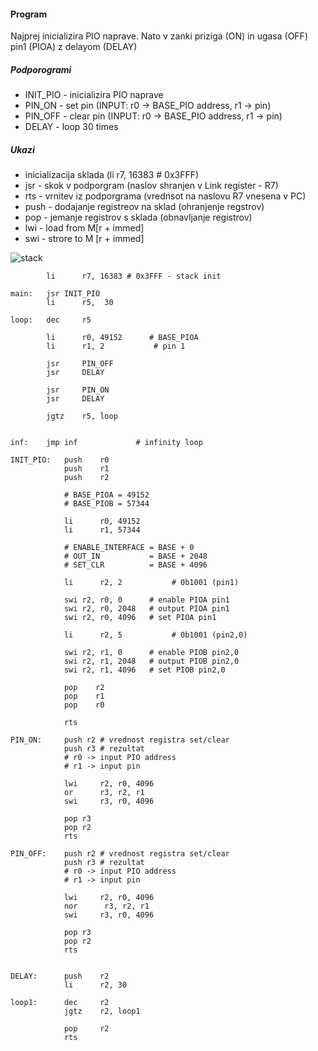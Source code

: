 #### Program

Najprej inicializira PIO naprave. 
Nato v zanki priziga (ON) in ugasa (OFF) pin1 (PIOA) z delayom (DELAY)
##### Podporogrami
- INIT_PIO - inicializira PIO naprave 
- PIN_ON - set pin (INPUT: r0 -> BASE_PIO address, r1 -> pin)
- PIN_OFF - clear pin (INPUT: r0 -> BASE_PIO address, r1 -> pin)
- DELAY - loop 30 times

##### Ukazi
- inicializacija sklada (li      r7, 16383 # 0x3FFF)
- jsr - skok v podporgram (naslov shranjen v Link register - R7)
- rts - vrnitev iz podporgrama (vrednsot na naslovu R7 vnesena v PC)
- push - dodajanje registreov na sklad (ohranjenje regstrov)
- pop - jemanje registrov s sklada (obnavljanje registrov)
- lwi - load from M[r + immed]
- swi - strore to M [r + immed]

![stack](images/stack.png)


```
        li      r7, 16383 # 0x3FFF - stack init

main:   jsr INIT_PIO
        li      r5,  30

loop:   dec     r5

        li      r0, 49152      # BASE_PIOA
        li      r1, 2           # pin 1

        jsr     PIN_OFF
        jsr     DELAY

        jsr     PIN_ON
        jsr     DELAY

        jgtz    r5, loop


inf:    jmp inf			    # infinity loop

INIT_PIO:   push    r0
            push    r1
            push    r2

            # BASE_PIOA = 49152
            # BASE_PIOB = 57344
            
            li      r0, 49152
            li      r1, 57344

            # ENABLE_INTERFACE = BASE + 0 
            # OUT_IN           = BASE + 2048
            # SET_CLR          = BASE + 4096

            li      r2, 2           # 0b1001 (pin1)

            swi	r2, r0, 0      # enable PIOA pin1
            swi	r2, r0, 2048   # output PIOA pin1
            swi	r2, r0, 4096   # set PIOA pin1

            li      r2, 5           # 0b1001 (pin2,0)

            swi	r2, r1, 0      # enable PIOB pin2,0
            swi	r2, r1, 2048   # output PIOB pin2,0
            swi	r2, r1, 4096   # set PIOB pin2,0

            pop    r2
            pop    r1
            pop    r0

            rts

PIN_ON:     push r2 # vrednost registra set/clear
            push r3 # rezultat
            # r0 -> input PIO address
            # r1 -> input pin 

            lwi	    r2, r0, 4096
            or      r3, r2, r1
            swi     r3, r0, 4096

            pop r3
            pop r2
            rts

PIN_OFF:    push r2 # vrednost registra set/clear
            push r3 # rezultat
            # r0 -> input PIO address
            # r1 -> input pin 

            lwi	    r2, r0, 4096
            nor      r3, r2, r1
            swi     r3, r0, 4096

            pop r3
            pop r2
            rts


DELAY:      push    r2
            li      r2, 30

loop1:      dec     r2
            jgtz    r2, loop1

            pop     r2
            rts

```